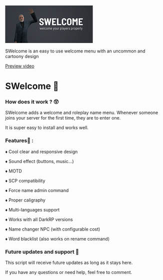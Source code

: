 ![Preview image](https://github.com/Seef0x/swelcome/blob/main/listing_header.png?raw=true)

SWelcome is an easy to use welcome menu with an uncommon and cartoony design

[Preview video](https://youtu.be/BdQ22KL4RfY)

# SWelcome 👋
### How does it work ? 😲
SWelcome adds a welcome and roleplay name menu. Whenever someone joins your server for the first time, they are to enter one.

It is super easy to install and works well.
### Features🧩 :
♦ Cool clear and responsive design

♦ Sound effect (buttons, music...)

♦ MOTD

♦ SCP compatibility

♦ Force name admin command

♦ Proper caligraphy

♦ Multi-languages support

♦ Works with all DarkRP versions

♦ Name changer NPC (with configurable cost)

♦ Word blacklist (also works on rename command)

### Future updates and support 🚩

This script will receive future updates as long as it stays here.

If you have any questions or need help, feel free to comment.
